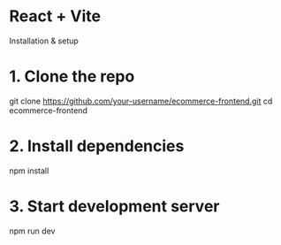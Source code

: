 # React + Vite

Installation & setup 
# 1. Clone the repo
git clone https://github.com/your-username/ecommerce-frontend.git
cd ecommerce-frontend

# 2. Install dependencies
npm install

# 3. Start development server
npm run dev
